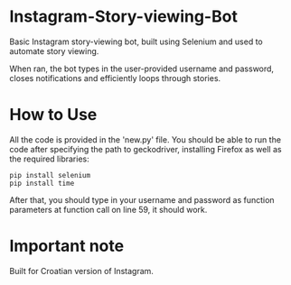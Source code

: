 # Instagram-Story-viewing-Bot
Basic Instagram story-viewing bot, built using Selenium and used to automate story viewing.

When ran, the bot types in the user-provided username and password, closes notifications and efficiently loops through stories.

# How to Use
All the code is provided in the 'new.py' file.
You should be able to run the code after specifying the path to geckodriver, installing Firefox as well as the required libraries:

```
pip install selenium
pip install time
```

After that, you should type in your username and password as function parameters at function call on line 59, it should work.

# Important note

Built for Croatian version of Instagram.
